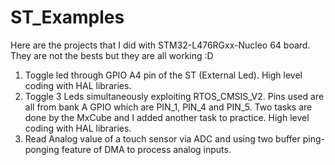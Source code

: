 # ST_Examples

Here are the projects that I did with STM32-L476RGxx-Nucleo 64 board. They are not the bests but they are all working :D 

01. Toggle led through GPIO A4 pin of the ST (External Led). High level coding with HAL libraries.
02. Toggle 3 Leds simultaneously exploiting RTOS_CMSIS_V2. Pins used are all from bank A GPIO which are PIN_1, PIN_4 and PIN_5. Two tasks are done by the MxCube and I added another task to practice. High level coding with HAL libraries.
03. Read Analog value of a touch sensor via ADC and using two buffer ping-ponging feature of DMA to process analog inputs. 
